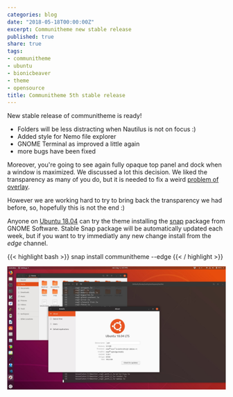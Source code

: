```yaml
---
categories: blog
date: "2018-05-18T00:00:00Z"
excerpt: Communitheme new stable release
published: true
share: true
tags:
- communitheme
- ubuntu
- bionicbeaver
- theme
- opensource
title: Communitheme 5th stable release
---
```


New stable release of communitheme is ready!

- Folders will be less distracting when Nautilus is not on focus :)
- Added style for Nemo file explorer
- GNOME Terminal as improved a little again
- more bugs have been fixed

Moreover, you're going to see again fully opaque top panel and dock when a window is maximized. We discussed a lot this decision. We liked the transparency as many of you do, but it is needed to fix a weird [problem of overlay](https://github.com/ubuntu/gnome-shell-communitheme/issues/173).

However we are working hard to try to bring back the transparency we had before, so, hopefully this is not the end :)

Anyone on [Ubuntu 18.04](https://www.ubuntu.com/download/desktop) can try the theme installing the [snap](https://snapcraft.io/communitheme) package from GNOME Software.
Stable Snap package will be automatically updated each week, but if you want to try immediatly any new change install from the *edge* channel.

{{< highlight bash >}}
snap install communitheme --edge
{{< / highlight >}}

![communitheme-3rd-release-pic](/images/communitheme-3rd-release-pic.jpeg)

